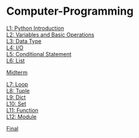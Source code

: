 # Computer-Programming  
[L1: Python Introduction]()   
[L2: Variables and Basic Operations]()  
[L3: Data Type]()  
[L4: I/O]()  
[L5: Conditional Statement]()  
[L6: List]()  
  
[Midterm]()
  
[L7: Loop]()  
[L8: Tuple]()  
[L9: Dict]()  
[L10: Set]()  
[L11: Function]()  
[L12: Module]()  
  
[Final]()  
